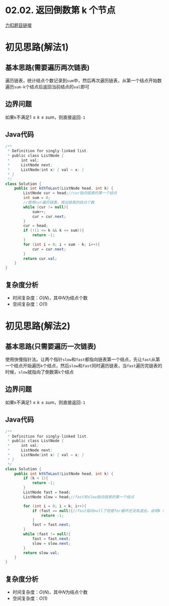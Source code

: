 # 02.02. 返回倒数第 k 个节点

[力扣题目链接](https://leetcode-cn.com/problems/kth-node-from-end-of-list-lcci/)


# 初见思路(解法1)

## 基本思路(需要遍历两次链表)
遍历链表，统计结点个数记录到`sum`中，然后再次遍历链表，从第一个结点开始数遍历`sum-k`个结点后返回当前结点的`val`即可

## 边界问题

如果`k`不满足$1 \le k \le sum$，则直接返回`-1`


## Java代码
```java
/**
 * Definition for singly-linked list.
 * public class ListNode {
 *     int val;
 *     ListNode next;
 *     ListNode(int x) { val = x; }
 * }
 */
class Solution {
    public int kthToLast(ListNode head, int k) {
        ListNode cur = head;//cur指向链表的第一个结点
        int sum = 0;
        //使用cur遍历链表，得出链表的结点个数
        while (cur != null){
            sum++;
            cur = cur.next;
        }
        cur = head;
        if (!(1 <= k && k <= sum)){
            return -1;
        }
        for (int i = 0; i < sum - k; i++){
            cur = cur.next;
        }
        return cur.val;
    }
}
```

## 复杂度分析
- 时间复杂度：$O(N)$，其中$N$为结点个数
- 空间复杂度：$O(1)$


# 初见思路(解法2)

## 基本思路(只需要遍历一次链表)

使用快慢指针法。让两个指针`slow`和`fast`都指向链表第一个结点，先让`fast`从第一个结点开始遍历`k`个结点，然后`slow`和`fast`同时遍历链表，当`fast`遍历完链表的时候，`slow`就指向了倒数第`k`个结点

## 边界问题

如果`k`不满足$1 \le k \le sum$，则直接返回`-1`

## Java代码
```java
/**
 * Definition for singly-linked list.
 * public class ListNode {
 *     int val;
 *     ListNode next;
 *     ListNode(int x) { val = x; }
 * }
 */
class Solution {
    public int kthToLast(ListNode head, int k) {
        if (k < 1){
            return -1;
        }
        ListNode fast = head;
        ListNode slow = head;//fast和slow指向链表的第一个结点

        for (int i = 0; i < k; i++){
            if (fast == null){//fast指向null了但是for循环还没有退出，说明k > 链表结点个数
                return -1;
            }
            fast = fast.next;
        }
        while (fast != null){
            fast = fast.next;
            slow = slow.next;
        }
        return slow.val;
    }
}
```

## 复杂度分析
- 时间复杂度：$O(N)$，其中$N$为结点个数
- 空间复杂度：$O(1)$